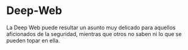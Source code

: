 # Deep-Web
La Deep Web puede resultar un asunto muy delicado para aquellos aficionados de la seguridad, mientras que otros no saben ni lo que se pueden topar en ella.

